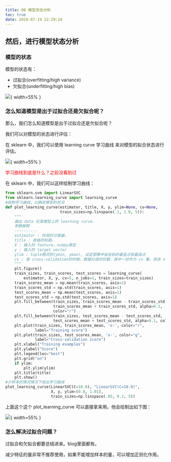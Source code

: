 ```yaml
---
title: 08 模型状态分析
toc: true
date: 2018-07-19 22:29:24
---
```

## 然后，进行模型状态分析


### 模型的状态


模型的状态有：

- 过拟合(overfitting/high variance)
- 欠拟合(underfitting/high bias)

![](http://images.iterate.site/blog/image/180718/CB8GiIJBb4.png?imageslim){ width=55% }


### 怎么知道模型是出于过拟合还是欠拟合呢？

那么，我们怎么知道模型是出于过拟合还是欠拟合呢？

我们可以对模型的状态进行评估：

在 sklearn 中，我们可以使用 learning curve 学习曲线 来对模型的拟合状态进行评估。

![](http://images.iterate.site/blog/image/180718/lK5ae738Hl.png?imageslim){ width=55% }

<span style="color:red;">学习曲线到底是什么？之前没看到过</span>

在 sklearn 中，我们可以这样绘制学习曲线：

```python
from sklearn.svm import LinearSVC
from sklearn.learning_curve import learning_curve
#绘制学习曲线，以确定模型的状况
def plot_learning_curve(estimator, title, X, y, ylim=None, cv=None,
                        train_sizes=np.linspace(.1, 1.0, 5)):
    """
    画出 data 在某模型上的 learning curve.
    参数解释
    ----------
    estimator : 你用的分类器。
    title : 表格的标题。
    X : 输入的 feature，numpy类型
    y : 输入的 target vector
    ylim : tuple格式的(ymin, ymax), 设定图像中纵坐标的最低点和最高点
    cv : 做 cross-validation的时候，数据分成的份数，其中一份作为 cv 集，其余 n-1份作为 training(默认为 3 份)
    """
    plt.figure()
    train_sizes, train_scores, test_scores = learning_curve(
        estimator, X, y, cv=5, n_jobs=1, train_sizes=train_sizes)
    train_scores_mean = np.mean(train_scores, axis=1)
    train_scores_std = np.std(train_scores, axis=1)
    test_scores_mean = np.mean(test_scores, axis=1)
    test_scores_std = np.std(test_scores, axis=1)
    plt.fill_between(train_sizes, train_scores_mean - train_scores_std,
                     train_scores_mean + train_scores_std, alpha=0.1,
                     color="r")
    plt.fill_between(train_sizes, test_scores_mean - test_scores_std,
                     test_scores_mean + test_scores_std, alpha=0.1, color="g")
    plt.plot(train_sizes, train_scores_mean, 'o-', color="r",
             label="Training score")
    plt.plot(train_sizes, test_scores_mean, 'o-', color="g",
             label="Cross-validation score")
    plt.xlabel("Training examples")
    plt.ylabel("Score")
    plt.legend(loc="best")
    plt.grid("on")
    if ylim:
        plt.ylim(ylim)
    plt.title(title)
    plt.show()
#少样本的情况情况下绘出学习曲线
plot_learning_curve(LinearSVC(C=10.0), "LinearSVC(C=10.0)",
                    X, y, ylim=(0.8, 1.01),
                    train_sizes=np.linspace(.05, 0.2, 5))
```

上面这个这个 plot_learning_curve 可以直接拿来用。他会绘制出如下图：

 ![](http://images.iterate.site/blog/image/180718/HBj1jICHAI.png?imageslim){ width=55% }




### 怎么解决过拟合问题？

过拟合和欠拟合都要总结进来。blog里面都有。


减少特征的量非常不推荐使用，如果不能增加样本的量，可以增加正则化作用。
